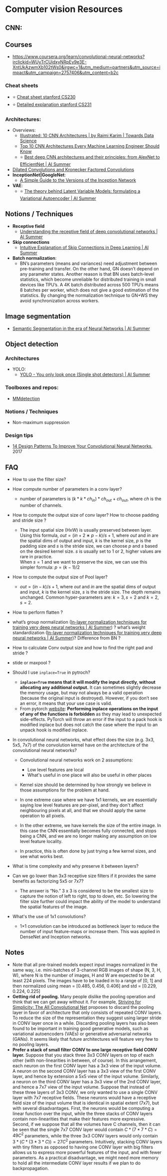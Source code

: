 # Computer vision Resources

## **CNN**:

## Courses

* https://www.coursera.org/learn/convolutional-neural-networks?irclickid=WUyTrCUidxyNRpEy9e3E-XntUkAzwmXb102tWs0&irgwc=1&utm_medium=partners&utm_source=impact&utm_campaign=2757406&utm_content=b2c

### Cheat sheets
* ⭐ [Cheat sheet stanford CS230](https://stanford.edu/~shervine/teaching/cs-230/cheatsheet-convolutional-neural-networks)
* ⭐ [Detailed explanation stanford CS231](https://cs231n.github.io/convolutional-networks/)

### Architectures:

* Overviews:
  * [Illustrated: 10 CNN Architectures | by Raimi Karim | Towards Data Science](https://towardsdatascience.com/illustrated-10-cnn-architectures-95d78ace614d)
  * [Top 10 CNN Architectures Every Machine Learning Engineer Should Know](https://towardsdatascience.com/top-10-cnn-architectures-every-machine-learning-engineer-should-know-68e2b0e07201)
  * ⭐ [Best deep CNN architectures and their principles: from AlexNet to EfficientNet | AI Summer](https://theaisummer.com/cnn-architectures/)
* [Dilated Convolutions and Kronecker Factored Convolutions](https://www.inference.vc/dilated-convolutions-and-kronecker-factorisation/)
* **InceptionNet|GoogleNet**:
  * [A Simple Guide to the Versions of the Inception Network](https://towardsdatascience.com/a-simple-guide-to-the-versions-of-the-inception-network-7fc52b863202)
* **VAE**:
  * ⭐ [The theory behind Latent Variable Models: formulating a Variational Autoencoder | AI Summer](https://theaisummer.com/latent-variable-models/)



## Notions / Techniques
* **Receptive field**
  * [Understanding the receptive field of deep convolutional networks | AI Summer](https://theaisummer.com/receptive-field/)
* **Skip connections**
  * [Intuitive Explanation of Skip Connections in Deep Learning | AI Summer ](https://theaisummer.com/skip-connections/)
* **Batch normalization**:
  * BN’s parameters (means and variances) need adjustment between pre-training and transfer. On the other hand, GN doesn’t depend on any parameter states. Another reason is that BN uses batch-level statistics, which become unreliable for distributed training in small devices like TPU’s. A 4K batch distributed across 500 TPU’s means 8 batches per worker, which does not give a good estimation of the statistics. By changing the normalization technique to GN+WS they avoid synchronization across workers.



## **Image segmentation**
* [Semantic Segmentation in the era of Neural Networks | AI Summer](https://theaisummer.com/Semantic_Segmentation/) 

## **Object detection**

### Architectures

* YOLO:
  * [YOLO - You only look once (Single shot detectors) | AI Summer](https://theaisummer.com/YOLO/)

### Toolboxes and repos:
* [MMdetection](https://github.com/open-mmlab/mmdetection)

### Notions / Techniques
* Non-maximum suppression


### Design tips

* [14 Design Patterns To Improve Your Convolutional Neural Networks](https://medium.com/topbots/14-design-patterns-to-improve-your-convolutional-neural-networks-971bb388a082), 2017

## FAQ

* How to use the filter size?


* How compute number of parameters in a conv layer?
  * number of parameters is $(k*k*ch_{in}) * ch_{out} + ch_{out}$, where $ch$ is the number of channels.
* How to compute the output size of conv  layer? How to choose padding and stride size ?
  * The input spatial size (HxW) is usually preserved between layer. Using this formula, $out=(in+2∗p−k)/s +1$, where $out$ and $in$ are the spatial dims of output and input, $k$ is the kernel size, $p$ is the padding size and $s$ is the stride size, we can choose $p$ and $s$ based on the desired kernel size. $s$ is usually set to 1 or 2, higher values are rare in practice.  
  When $s=1$ and we want to preserve the size, we can use this simpler formula: $p=(k-1)/2$
* How to compute the output size of Pool layer?
  * $out=(in−k)/s +1$, where $out$ and $in$ are the spatial dims of output and input, $k$ is the kernel size, $s$ is the stride size. The depth remains unchanged. Common hyper-parameters are: $k=3, s=2$ and $k=2, s=2$. 
* How to perform flatten ?
* what’s group normalization ([In-layer normalization techniques for training very deep neural networks | AI Summer](https://theaisummer.com/normalization/#group-normalization-2018)) ? what’s weight standardization ([In-layer normalization techniques for training very deep neural networks | AI Summer](https://theaisummer.com/normalization/#weight-standardization-2019))?  Difference from BN ?
* How to calculate Conv output size and how to find the right pad and stride ?
* stide or maxpool ?
* Should I use `inplace=True` in pytroch?
  * **`inplace=True` means that it will modify the input directly, without allocating any additional output.** It can sometimes slightly decrease the memory usage, but may not always be a valid operation (because the original input is destroyed). However, if you don’t see an error, it means that your use case is valid.
  * From pytorch [website](https://pytorch.org/docs/master/notes/autograd.html#in-place-operations-on-variables): **Performing inplace operations on the input of any of the functions is forbidden** as they may lead to unexpected side-effects. PyTorch will throw an error if the input to a pack hook is modified inplace but does not catch the case where the input to an unpack hook is modified inplace.

* In convolutional neural networks, what effect does the size (e.g. 3x3, 5x5, 7x7) of the convolution kernel have on the architecture of the convolutional neural networks?

  * Convolutional neural networks work on 2 assumptions:
    * Low level features are local
    * What's useful in one place will also be useful in other places
  
  * Kernel size should be determined by how strongly we believe in those assumptions for the problem at hand.  
  * In one extreme case where we have 1x1 kernels, we are essentially saying low level features are per-pixel, and they don't affect neighbouring pixels at all, and that we should apply the same operation to all pixels.  
  * In the other extreme, we have kernels the size of the entire image. In this case the CNN essentially becomes fully connected, and stops being a CNN, and we are no longer making any assumption on low level feature locality.  
  * In practice, this is often done by just trying a few kernel sizes, and see what works best.

* What is time complexity and why preserve it between layers?


* Can we go lower than 3x3 receptive size filters if it provides the same benefits as factorizing 5x5 or 7x7?
  * The answer is “No.” 3 x 3 is considered to be the smallest size to capture the notion of left to right, top to down, etc. So lowering the filter size further could impact the ability of the model to understand the spatial features of the image.

* What's the use of 1x1 convolutions?
  * 1×1 convolution can be introduced as bottleneck layer to reduce the number of input feature-maps or increase them. This was applied in DenseNet and Inception networks.

## Notes
* Note that all pre-trained models expect input images normalized in the same way, i.e. mini-batches of 3-channel RGB images of shape (N, 3, H, W), where N is the number of images, H and W are expected to be at least 224 pixels. The images have to be loaded in to a range of [0, 1] and then normalized using mean = [0.485, 0.456, 0.406] and std = [0.229, 0.224, 0.225]
* **Getting rid of pooling.** Many people dislike the pooling operation and think that we can get away without it. For example, [Striving for Simplicity: The All Convolutional Net](https://arxiv.org/abs/1412.6806) proposes to discard the pooling layer in favor of architecture that only consists of repeated CONV layers. To reduce the size of the representation they suggest using larger stride in CONV layer once in a while. Discarding pooling layers has also been found to be important in training good generative models, such as variational autoencoders (VAEs) or generative adversarial networks (GANs). It seems likely that future architectures will feature very few to no pooling layers.
* **Prefer a stack of small filter CONV to one large receptive field CONV layer.** Suppose that you stack three 3x3 CONV layers on top of each other (with non-linearities in between, of course). In this arrangement, each neuron on the first CONV layer has a 3x3 view of the input volume. A neuron on the second CONV layer has a 3x3 view of the first CONV layer, and hence by extension a 5x5 view of the input volume. Similarly, a neuron on the third CONV layer has a 3x3 view of the 2nd CONV layer, and hence a 7x7 view of the input volume. Suppose that instead of these three layers of 3x3 CONV, we only wanted to use a single CONV layer with 7x7 receptive fields. These neurons would have a receptive field size of the input volume that is identical in spatial extent (7x7), but with several disadvantages. First, the neurons would be computing a linear function over the input, while the three stacks of CONV layers contain non-linearities that make their features more expressive. Second, if we suppose that all the volumes have C
channels, then it can be seen that the single 7x7 CONV layer would contain $C*(7*7*C)=49C^2$ parameters, while the three 3x3 CONV layers would only contain $3*(C*(3*3
*C))=27C^2$ parameters. Intuitively, stacking CONV layers with tiny filters as opposed to having one CONV layer with big filters allows us to express more powerful features of the input, and with fewer parameters. As a practical disadvantage, we might need more memory to hold all the intermediate CONV layer results if we plan to do backpropagation.


